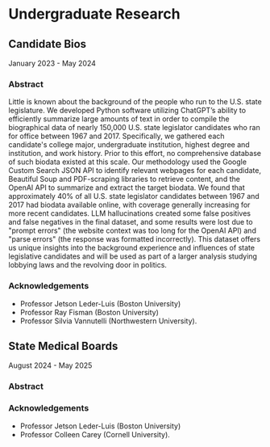 # Undergraduate Research

## Candidate Bios

January 2023 - May 2024

### Abstract

Little is known about the background of the people who run to the U.S. state
legislature. We developed Python software utilizing ChatGPT’s ability to
efficiently summarize large amounts of text in order to compile the biographical
data of nearly 150,000 U.S. state legislator candidates who ran for office
between 1967 and 2017. Specifically, we gathered each candidate's college major,
undergraduate institution, highest degree and institution, and work history.
Prior to this effort, no comprehensive database of such biodata existed at this
scale. Our methodology used the Google Custom Search JSON API to identify
relevant webpages for each candidate, Beautiful Soup and PDF-scraping libraries
to retrieve content, and the OpenAI API to summarize and extract the target
biodata. We found that approximately 40% of all U.S. state legislator candidates
between 1967 and 2017 had biodata available online, with coverage generally
increasing for more recent candidates. LLM hallucinations created some false
positives and false negatives in the final dataset, and some results were lost
due to "prompt errors" (the website context was too long for the OpenAI API) and
"parse errors" (the response was formatted incorrectly). This dataset offers us
unique insights into the background experience and influences of state
legislative candidates and will be used as part of a larger analysis studying
lobbying laws and the revolving door in politics.

### Acknowledgements

-   Professor Jetson Leder-Luis (Boston University)
-   Professor Ray Fisman (Boston University)
-   Professor Silvia Vannutelli (Northwestern University).

## State Medical Boards

August 2024 - May 2025

### Abstract

### Acknowledgements

-   Professor Jetson Leder-Luis (Boston University)
-   Professor Colleen Carey (Cornell University).
